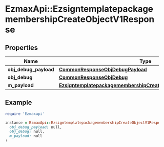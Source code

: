 # EzmaxApi::EzsigntemplatepackagemembershipCreateObjectV1Response

## Properties

| Name | Type | Description | Notes |
| ---- | ---- | ----------- | ----- |
| **obj_debug_payload** | [**CommonResponseObjDebugPayload**](CommonResponseObjDebugPayload.md) |  |  |
| **obj_debug** | [**CommonResponseObjDebug**](CommonResponseObjDebug.md) |  | [optional] |
| **m_payload** | [**EzsigntemplatepackagemembershipCreateObjectV1ResponseMPayload**](EzsigntemplatepackagemembershipCreateObjectV1ResponseMPayload.md) |  |  |

## Example

```ruby
require 'Ezmaxapi'

instance = EzmaxApi::EzsigntemplatepackagemembershipCreateObjectV1Response.new(
  obj_debug_payload: null,
  obj_debug: null,
  m_payload: null
)
```

